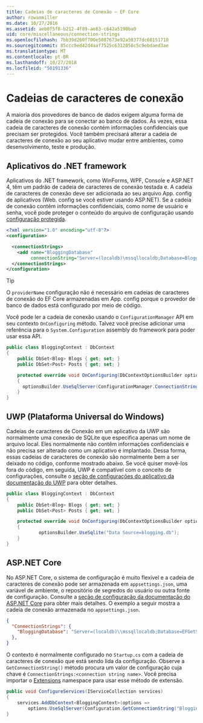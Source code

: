```yaml
---
title: Cadeias de caracteres de Conexão – EF Core
author: rowanmiller
ms.date: 10/27/2016
ms.assetid: aeb0f5f8-b212-4f89-ae83-c642a5190ba0
uid: core/miscellaneous/connection-strings
ms.openlocfilehash: 7bb39d260f700e5087673e92a50377dc68151710
ms.sourcegitcommit: 85ccc9ed42d4aaf7525c6312058c5c9ebdaed3ae
ms.translationtype: MT
ms.contentlocale: pt-BR
ms.lasthandoff: 10/27/2018
ms.locfileid: "50191336"
---
```

# <a name="connection-strings"></a>Cadeias de caracteres de conexão

A maioria dos provedores de banco de dados exigem alguma forma de cadeia de conexão para se conectar ao banco de dados. Às vezes, essa cadeia de caracteres de conexão contém informações confidenciais que precisam ser protegidos. Você também precisará alterar a cadeia de caracteres de conexão ao seu aplicativo mudar entre ambientes, como desenvolvimento, teste e produção.

## <a name="net-framework-applications"></a>Aplicativos do .NET framework

Aplicativos do .NET framework, como WinForms, WPF, Console e ASP.NET 4, têm um padrão de cadeia de caracteres de conexão testada e. A cadeia de caracteres de conexão deve ser adicionada ao seu arquivo App. config de aplicativos (Web. config se você estiver usando ASP.NET). Se a cadeia de conexão contém informações confidenciais, como nome de usuário e senha, você pode proteger o conteúdo do arquivo de configuração usando [configuração protegida](https://docs.microsoft.com/dotnet/framework/data/adonet/connection-strings-and-configuration-files#encrypting-configuration-file-sections-using-protected-configuration).

``` xml
<?xml version="1.0" encoding="utf-8"?>
<configuration>

  <connectionStrings>
    <add name="BloggingDatabase"
         connectionString="Server=(localdb)\mssqllocaldb;Database=Blogging;Trusted_Connection=True;" />
  </connectionStrings>
</configuration>
```

> [!TIP]  
> O `providerName` configuração não é necessário em cadeias de caracteres de conexão do EF Core armazenadas em App. config porque o provedor de banco de dados está configurado por meio de código.

Você pode ler a cadeia de conexão usando o `ConfigurationManager` API em seu contexto `OnConfiguring` método. Talvez você precise adicionar uma referência para o `System.Configuration` assembly do framework para poder usar essa API.

``` csharp
public class BloggingContext : DbContext
{
    public DbSet<Blog> Blogs { get; set; }
    public DbSet<Post> Posts { get; set; }

    protected override void OnConfiguring(DbContextOptionsBuilder optionsBuilder)
    {
      optionsBuilder.UseSqlServer(ConfigurationManager.ConnectionStrings["BloggingDatabase"].ConnectionString);
    }
}
```

## <a name="universal-windows-platform-uwp"></a>UWP (Plataforma Universal do Windows)

Cadeias de caracteres de Conexão em um aplicativo da UWP são normalmente uma conexão de SQLite que especifica apenas um nome de arquivo local. Eles normalmente não contêm informações confidenciais e não precisa ser alterado como um aplicativo é implantado. Dessa forma, essas cadeias de caracteres de conexão são normalmente bem a ser deixado no código, conforme mostrado abaixo. Se você quiser movê-los fora do código, em seguida, UWP é compatível com o conceito de configurações, consulte o [seção de configurações do aplicativo da documentação do UWP](https://docs.microsoft.com/windows/uwp/app-settings/store-and-retrieve-app-data) para obter detalhes.

``` csharp
public class BloggingContext : DbContext
{
    public DbSet<Blog> Blogs { get; set; }
    public DbSet<Post> Posts { get; set; }

    protected override void OnConfiguring(DbContextOptionsBuilder optionsBuilder)
    {
            optionsBuilder.UseSqlite("Data Source=blogging.db");
    }
}
```

## <a name="aspnet-core"></a>ASP.NET Core

No ASP.NET Core, o sistema de configuração é muito flexível e a cadeia de caracteres de conexão pode ser armazenada em `appsettings.json`, uma variável de ambiente, o repositório de segredos do usuário ou outra fonte de configuração. Consulte a [seção de configuração da documentação do ASP.NET Core](https://docs.asp.net/en/latest/fundamentals/configuration.html) para obter mais detalhes. O exemplo a seguir mostra a cadeia de conexão armazenada no `appsettings.json`.

``` json
{
  "ConnectionStrings": {
    "BloggingDatabase": "Server=(localdb)\\mssqllocaldb;Database=EFGetStarted.ConsoleApp.NewDb;Trusted_Connection=True;"
  },
}
```

O contexto é normalmente configurado no `Startup.cs` com a cadeia de caracteres de conexão que está sendo lida da configuração. Observe a `GetConnectionString()` método procura um valor de configuração cuja chave é `ConnectionStrings:<connection string name>`. Você precisa importar o [Extensions](https://docs.microsoft.com/dotnet/api/microsoft.extensions.configuration) namespace para usar esse método de extensão.

``` csharp
public void ConfigureServices(IServiceCollection services)
{
    services.AddDbContext<BloggingContext>(options =>
        options.UseSqlServer(Configuration.GetConnectionString("BloggingDatabase")));
}
```
